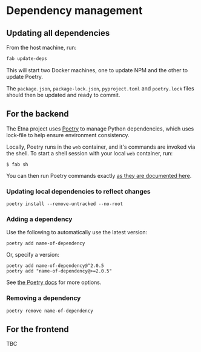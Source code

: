 # Dependency management

## Updating all dependencies

From the host machine, run:

```sh
fab update-deps
```

This will start two Docker machines, one to update NPM and the other to update Poetry.

The `package.json`, `package-lock.json`, `pyproject.toml` and `poetry.lock` files should then be updated and ready to commit.

## For the backend

The Etna project uses [Poetry](https://python-poetry.org/docs/) to manage Python dependencies, which uses lock-file to help ensure environment consistency.

Locally, Poetry runs in the `web` container, and it's commands are invoked via the shell. To start a shell session with your local `web` container, run:

```console
$ fab sh
```

You can then run Poetry commands exactly [as they are documented here](https://python-poetry.org/docs/cli/).

### Updating local dependencies to reflect changes

```console
poetry install --remove-untracked --no-root
```

### Adding a dependency

Use the following to automatically use the latest version:

```console
poetry add name-of-dependency
```

Or, specify a version:

```console
poetry add name-of-dependency@^2.0.5
poetry add "name-of-dependency@>=2.0.5"
```

See [the Poetry docs](https://python-poetry.org/docs/cli/#add) for more options.

### Removing a dependency

```console
poetry remove name-of-dependency
```

## For the frontend

TBC
